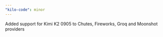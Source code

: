```yaml
---
"kilo-code": minor
---
```


Added support for Kimi K2 0905 to Chutes, Fireworks, Groq and Moonshot providers

